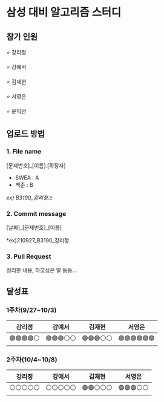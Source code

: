 # 삼성 대비 알고리즘 스터디

## 참가 인원
⭐ 강리정

⭐ 강예서

⭐ 김재현

⭐ 서영은

⭐ 윤익선

## 업로드 방법
### 1. File name
[문제번호]_[이름].[확장자]
- SWEA : A
- 백준 : B

*ex) B3190_강리정.c*

### 2. Commit message
[날짜]\_[문제번호]_[이름]

*ex)210927_B3190_강리정

### 3. Pull Request
정리한 내용, 하고싶은 말 등등...

## 달성표
### 1주차(9/27~10/3)
|    강리정   |    강예서   |    김재현   |     서영은    |
|------------|-------------|------------|---------------|
|🟣🟣🟣🟣⚪️|🟣🟣🟣⚪️⚪️|🟣🟣🟣⚪️⚪️|🟣🟣🟣🟣🟣🟣|

### 2주차(10/4~10/8)
|    강리정   |    강예서   |    김재현   |     서영은    |
|------------|-------------|------------|---------------|
|⚪️⚪️⚪️⚪️⚪️|⚪️⚪️⚪️⚪️⚪️|🟣🟣⚪️⚪️⚪️|🟣🟣🟣⚪️⚪️|

